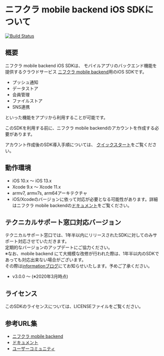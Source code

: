 # ニフクラ mobile backend iOS SDKについて

[![Build Status](https://travis-ci.org/NIFCLOUD-mbaas/ncmb_ios.svg?branch=master)](https://travis-ci.org/NIFCLOUD-mbaas/ncmb_ios)

## 概要

ニフクラ mobile backend iOS SDKは、
モバイルアプリのバックエンド機能を提供するクラウドサービス
[ニフクラ mobile backend](https://mbaas.nifcloud.com)用のiOS SDKです。

- プッシュ通知
- データストア
- 会員管理
- ファイルストア
- SNS連携

といった機能をアプリから利用することが可能です。

このSDKを利用する前に、ニフクラ mobile backendのアカウントを作成する必要があります。

アカウント作成後のSDK導入手順については、
[クイックスタート](https://mbaas.nifcloud.com/doc/current/introduction/quickstart_ios.html)をご覧ください。

## 動作環境

- iOS 10.x ～ iOS 13.x
- Xcode 9.x ～ Xcode 11.x
- armv7, armv7s, arm64アーキテクチャ
- iOS/Xcodeのバージョンに依って対応が必要となる可能性があります。詳細はニフクラ mobile backendの[ドキュメント](https://mbaas.nifcloud.com/doc/current/)をご覧ください。

## テクニカルサポート窓口対応バージョン

テクニカルサポート窓口では、1年半以内にリリースされたSDKに対してのみサポート対応させていただきます。<br>
定期的なバージョンのアップデートにご協力ください。<br>
※なお、mobile backend にて大規模な改修が行われた際は、1年半以内のSDKであっても対応出来ない場合がございます。<br>
その際は[informationブログ](https://mbaas.nifcloud.com/info/)にてお知らせいたします。予めご了承ください。

- v3.0.0 ～ (※2020年3月時点)

## ライセンス

このSDKのライセンスについては、LICENSEファイルをご覧ください。

## 参考URL集

- [ニフクラ mobile backend](https://mbaas.nifcloud.com/)
- [ドキュメント](https://mbaas.nifcloud.com/doc/current/)
- [ユーザーコミュニティ](https://github.com/NIFCLOUD-mbaas/UserCommunity)
